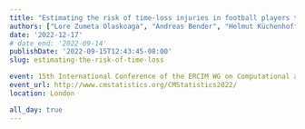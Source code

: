 ```yaml
---
title: "Estimating the risk of time-loss injuries in football players through recurrent time-to-event methods"
authors: ["Lore Zumeta Olaskoaga", "Andreas Bender", "Helmut Küchenhoff", "Dae-Jin Lee"]
date: '2022-12-17'
# date_end: '2022-09-14'
publishDate: '2022-09-15T12:43:45-08:00'
slug: estimating-the-risk-of-time-loss

event: 15th International Conference of the ERCIM WG on Computational and Methodological Statistics (CMStatistics 2022)
event_url: http://www.cmstatistics.org/CMStatistics2022/
location: London

all_day: true
---
```


